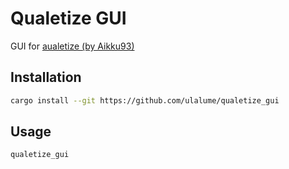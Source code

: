 # Qualetize GUI

GUI for [aualetize (by Aikku93)](https://github.com/Aikku93/qualetize/)

## Installation

```sh
cargo install --git https://github.com/ulalume/qualetize_gui
```

## Usage

```sh
qualetize_gui
```
